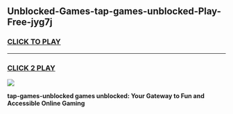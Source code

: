 
## Unblocked-Games-tap-games-unblocked-Play-Free-jyg7j
<h3>
<a href="https://premium76.site?title=tap-games-unblocked&ref=18A1">CLICK TO PLAY</a></h3>
<hr>

<h3>
<a href="https://premium76.site?title=tap-games-unblocked&ref=18A1">CLICK 2 PLAY</a>
  
</h3>

<a href="https://premium76.site?title=tap-games-unblocked&ref=18A1"><img src="https://clearcache.store/games.png"></a>


**tap-games-unblocked games unblocked: Your Gateway to Fun and Accessible Online Gaming**
